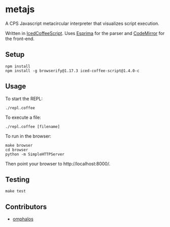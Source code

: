 metajs
======

A CPS Javascript metacircular interpreter that visualizes script execution.

Written in [IcedCoffeeScript][2]. Uses [Esprima][1] for the parser and
[CodeMirror][3] for the front-end.

Setup
-----

    npm install
    npm install -g browserify@1.17.3 iced-coffee-script@1.4.0-c

Usage
-----

To start the REPL:

    ./repl.coffee

To execute a file:

    ./repl.coffee [filename]

To run in the browser:

    make browser
    cd browser
    python -m SimpleHTTPServer

Then point your browser to http://localhost:8000/.

Testing
-------

    make test

Contributors
------------

* [omphalos](https://github.com/omphalos)

[1]: http://esprima.org/
[2]: http://maxtaco.github.com/coffee-script/
[3]: http://codemirror.net/
